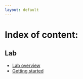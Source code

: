 ```yaml
---
layout: default
---
```


# Index of content:


## Lab
- [Lab overview](/lab/lab-overview)
- [Getting started](/lab/getting-started)
